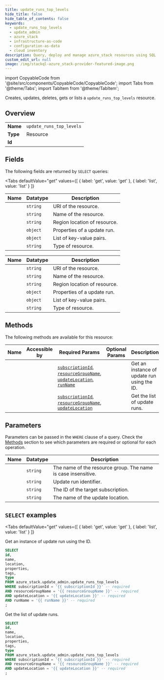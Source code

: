 ```yaml
--- 
title: update_runs_top_levels
hide_title: false
hide_table_of_contents: false
keywords:
  - update_runs_top_levels
  - update_admin
  - azure_stack
  - infrastructure-as-code
  - configuration-as-data
  - cloud inventory
description: Query, deploy and manage azure_stack resources using SQL
custom_edit_url: null
image: /img/stackql-azure_stack-provider-featured-image.png
---
```


import CopyableCode from '@site/src/components/CopyableCode/CopyableCode';
import Tabs from '@theme/Tabs';
import TabItem from '@theme/TabItem';

Creates, updates, deletes, gets or lists a <code>update_runs_top_levels</code> resource.

## Overview
<table><tbody>
<tr><td><b>Name</b></td><td><code>update_runs_top_levels</code></td></tr>
<tr><td><b>Type</b></td><td>Resource</td></tr>
<tr><td><b>Id</b></td><td><CopyableCode code="azure_stack.update_admin.update_runs_top_levels" /></td></tr>
</tbody></table>

## Fields

The following fields are returned by `SELECT` queries:

<Tabs
    defaultValue="get"
    values={[
        { label: 'get', value: 'get' },
        { label: 'list', value: 'list' }
    ]}
>
<TabItem value="get">

<table>
<thead>
    <tr>
    <th>Name</th>
    <th>Datatype</th>
    <th>Description</th>
    </tr>
</thead>
<tbody>
<tr>
    <td><CopyableCode code="id" /></td>
    <td><code>string</code></td>
    <td>URI of the resource.</td>
</tr>
<tr>
    <td><CopyableCode code="name" /></td>
    <td><code>string</code></td>
    <td>Name of the resource.</td>
</tr>
<tr>
    <td><CopyableCode code="location" /></td>
    <td><code>string</code></td>
    <td>Region location of resource.</td>
</tr>
<tr>
    <td><CopyableCode code="properties" /></td>
    <td><code>object</code></td>
    <td>Properties of a update run.</td>
</tr>
<tr>
    <td><CopyableCode code="tags" /></td>
    <td><code>object</code></td>
    <td>List of key-value pairs.</td>
</tr>
<tr>
    <td><CopyableCode code="type" /></td>
    <td><code>string</code></td>
    <td>Type of resource.</td>
</tr>
</tbody>
</table>
</TabItem>
<TabItem value="list">

<table>
<thead>
    <tr>
    <th>Name</th>
    <th>Datatype</th>
    <th>Description</th>
    </tr>
</thead>
<tbody>
<tr>
    <td><CopyableCode code="id" /></td>
    <td><code>string</code></td>
    <td>URI of the resource.</td>
</tr>
<tr>
    <td><CopyableCode code="name" /></td>
    <td><code>string</code></td>
    <td>Name of the resource.</td>
</tr>
<tr>
    <td><CopyableCode code="location" /></td>
    <td><code>string</code></td>
    <td>Region location of resource.</td>
</tr>
<tr>
    <td><CopyableCode code="properties" /></td>
    <td><code>object</code></td>
    <td>Properties of a update run.</td>
</tr>
<tr>
    <td><CopyableCode code="tags" /></td>
    <td><code>object</code></td>
    <td>List of key-value pairs.</td>
</tr>
<tr>
    <td><CopyableCode code="type" /></td>
    <td><code>string</code></td>
    <td>Type of resource.</td>
</tr>
</tbody>
</table>
</TabItem>
</Tabs>

## Methods

The following methods are available for this resource:

<table>
<thead>
    <tr>
    <th>Name</th>
    <th>Accessible by</th>
    <th>Required Params</th>
    <th>Optional Params</th>
    <th>Description</th>
    </tr>
</thead>
<tbody>
<tr>
    <td><a href="#get"><CopyableCode code="get" /></a></td>
    <td><CopyableCode code="select" /></td>
    <td><a href="#parameter-subscriptionId"><code>subscriptionId</code></a>, <a href="#parameter-resourceGroupName"><code>resourceGroupName</code></a>, <a href="#parameter-updateLocation"><code>updateLocation</code></a>, <a href="#parameter-runName"><code>runName</code></a></td>
    <td></td>
    <td>Get an instance of update run using the ID.</td>
</tr>
<tr>
    <td><a href="#list"><CopyableCode code="list" /></a></td>
    <td><CopyableCode code="select" /></td>
    <td><a href="#parameter-subscriptionId"><code>subscriptionId</code></a>, <a href="#parameter-resourceGroupName"><code>resourceGroupName</code></a>, <a href="#parameter-updateLocation"><code>updateLocation</code></a></td>
    <td></td>
    <td>Get the list of update runs.</td>
</tr>
</tbody>
</table>

## Parameters

Parameters can be passed in the `WHERE` clause of a query. Check the [Methods](#methods) section to see which parameters are required or optional for each operation.

<table>
<thead>
    <tr>
    <th>Name</th>
    <th>Datatype</th>
    <th>Description</th>
    </tr>
</thead>
<tbody>
<tr id="parameter-resourceGroupName">
    <td><CopyableCode code="resourceGroupName" /></td>
    <td><code>string</code></td>
    <td>The name of the resource group. The name is case insensitive.</td>
</tr>
<tr id="parameter-runName">
    <td><CopyableCode code="runName" /></td>
    <td><code>string</code></td>
    <td>Update run identifier.</td>
</tr>
<tr id="parameter-subscriptionId">
    <td><CopyableCode code="subscriptionId" /></td>
    <td><code>string</code></td>
    <td>The ID of the target subscription.</td>
</tr>
<tr id="parameter-updateLocation">
    <td><CopyableCode code="updateLocation" /></td>
    <td><code>string</code></td>
    <td>The name of the update location.</td>
</tr>
</tbody>
</table>

## `SELECT` examples

<Tabs
    defaultValue="get"
    values={[
        { label: 'get', value: 'get' },
        { label: 'list', value: 'list' }
    ]}
>
<TabItem value="get">

Get an instance of update run using the ID.

```sql
SELECT
id,
name,
location,
properties,
tags,
type
FROM azure_stack.update_admin.update_runs_top_levels
WHERE subscriptionId = '{{ subscriptionId }}' -- required
AND resourceGroupName = '{{ resourceGroupName }}' -- required
AND updateLocation = '{{ updateLocation }}' -- required
AND runName = '{{ runName }}' -- required
;
```
</TabItem>
<TabItem value="list">

Get the list of update runs.

```sql
SELECT
id,
name,
location,
properties,
tags,
type
FROM azure_stack.update_admin.update_runs_top_levels
WHERE subscriptionId = '{{ subscriptionId }}' -- required
AND resourceGroupName = '{{ resourceGroupName }}' -- required
AND updateLocation = '{{ updateLocation }}' -- required
;
```
</TabItem>
</Tabs>

